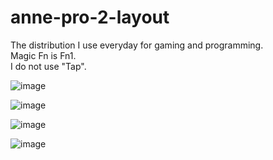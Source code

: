 # anne-pro-2-layout
The distribution I use everyday for gaming and programming.  
Magic Fn is Fn1.  
I do not use "Tap".  

![image](https://github.com/user-attachments/assets/0e6541ee-b824-49af-a6ff-82574a7ad387)  

![image](https://github.com/user-attachments/assets/d87b7980-1861-4134-95bc-781f46ce5c34)  

![image](https://github.com/user-attachments/assets/e1e5f5d3-8759-4f1b-8af3-3f413a2f2e74)  

![image](https://github.com/user-attachments/assets/cf18e8d2-18bc-48b0-99a1-3538b79f93f6)  

